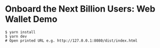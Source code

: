 # Onboard the Next Billion Users: Web Wallet Demo

```
$ yarn install
$ yarn dev
# Open printed URL e.g. http://127.0.0.1:8080/dist/index.html
```
